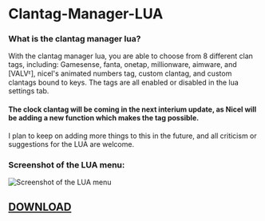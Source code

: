 # Clantag-Manager-LUA
### **What is the clantag manager lua?**
With the clantag manager lua, you are able to choose from 8 different clan tags, including: Gamesense, fanta, onetap, millionware, aimware, and [VALVᴱ], nicel's animated numbers tag, custom clantag, and custom clantags bound to keys. The tags are all enabled or disabled in the lua settings tab.

#### The clock clantag will be coming in the next interium update, as Nicel will be adding a new function which makes the tag possible.

I plan to keep on adding more things to this in the future, and all criticism or suggestions for the LUA are welcome.

### **Screenshot of the LUA menu:**
![Screenshot of the LUA menu](https://i.gyazo.com/8e181637129e9a3ffc154d04de391b7f.png)

## **[DOWNLOAD](https://anonfiles.com/h7W569Zbof/Sampli-Multiple-Killsay_lua)**
